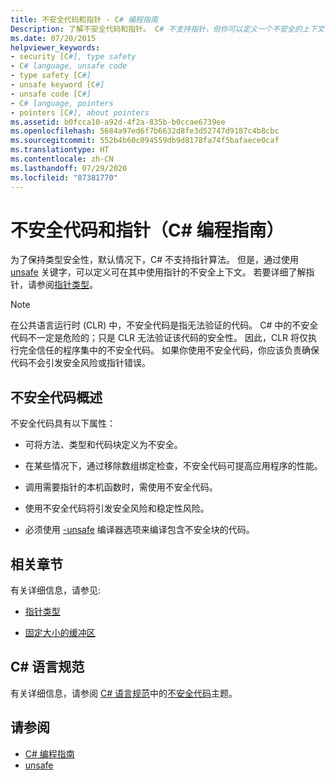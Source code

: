 ```yaml
---
title: 不安全代码和指针 - C# 编程指南
Description: 了解不安全代码和指针。 C# 不支持指针，但你可以定义一个不安全的上下文，在该上下文中你可以将指针与“不安全”关键字一起使用。
ms.date: 07/20/2015
helpviewer_keywords:
- security [C#], type safety
- C# language, unsafe code
- type safety [C#]
- unsafe keyword [C#]
- unsafe code [C#]
- C# language, pointers
- pointers [C#], about pointers
ms.assetid: b0fcca10-a92d-4f2a-835b-b0ccae6739ee
ms.openlocfilehash: 5684a97ed6f7b6632d8fe3d52747d9187c4b8cbc
ms.sourcegitcommit: 552b4b60c094559db9d8178fa74f5bafaece0caf
ms.translationtype: HT
ms.contentlocale: zh-CN
ms.lasthandoff: 07/29/2020
ms.locfileid: "87381770"
---
```

# <a name="unsafe-code-and-pointers-c-programming-guide"></a>不安全代码和指针（C# 编程指南）

为了保持类型安全性，默认情况下，C# 不支持指针算法。 但是，通过使用 [unsafe](../../language-reference/keywords/unsafe.md) 关键字，可以定义可在其中使用指针的不安全上下文。 若要详细了解指针，请参阅[指针类型](pointer-types.md)。  
  
> [!NOTE]
> 在公共语言运行时 (CLR) 中，不安全代码是指无法验证的代码。 C# 中的不安全代码不一定是危险的；只是 CLR 无法验证该代码的安全性。 因此，CLR 将仅执行完全信任的程序集中的不安全代码。 如果你使用不安全代码，你应该负责确保代码不会引发安全风险或指针错误。  
  
## <a name="unsafe-code-overview"></a>不安全代码概述

不安全代码具有以下属性：

- 可将方法、类型和代码块定义为不安全。

- 在某些情况下，通过移除数组绑定检查，不安全代码可提高应用程序的性能。

- 调用需要指针的本机函数时，需使用不安全代码。

- 使用不安全代码将引发安全风险和稳定性风险。

- 必须使用 [-unsafe](../../language-reference/compiler-options/unsafe-compiler-option.md) 编译器选项来编译包含不安全块的代码。
  
## <a name="related-sections"></a>相关章节

有关详细信息，请参见:

- [指针类型](pointer-types.md)

- [固定大小的缓冲区](fixed-size-buffers.md)

## <a name="c-language-specification"></a>C# 语言规范

有关详细信息，请参阅 [C# 语言规范](~/_csharplang/spec/introduction.md)中的[不安全代码](~/_csharplang/spec/unsafe-code.md)主题。
  
## <a name="see-also"></a>请参阅

- [C# 编程指南](../index.md)
- [unsafe](../../language-reference/keywords/unsafe.md)
